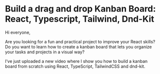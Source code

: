 # Build a drag and drop Kanban Board: React, Typescript, Tailwind, Dnd-Kit

Hi everyone,

Are you looking for a fun and practical project to improve your React skills? Do you want to learn how to create a kanban board that lets you organize your tasks and projects in a visual way?

I’ve just uploaded a new video where I show you how to build a kanban board from scratch using React, TypeScript, TailwindCSS and dnd-kit.







